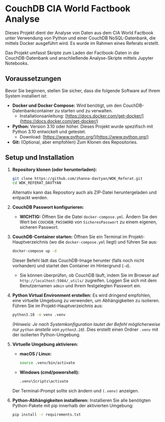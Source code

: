 # CouchDB CIA World Factbook Analyse 

Dieses Projekt dient der Analyse von Daten aus dem CIA World Factbook unter Verwendung von Python und einer CouchDB NoSQL-Datenbank, die mittels Docker ausgeführt wird. Es wurde im Rahmen eines Referats erstellt.

Das Projekt umfasst Skripte zum Laden der Factbook-Daten in die CouchDB-Datenbank und anschließende Analyse-Skripte mittels Jupyter Notebooks.

## Voraussetzungen

Bevor Sie beginnen, stellen Sie sicher, dass die folgende Software auf Ihrem System installiert ist:

* **Docker und Docker Compose:** Wird benötigt, um den CouchDB-Datenbankcontainer zu starten und zu verwalten.
    * Installationsanleitung: [https://docs.docker.com/get-docker/](https://docs.docker.com/get-docker/)
* **Python:** Version 3.10 oder höher. Dieses Projekt wurde spezifisch mit Python 3.10 entwickelt und getestet.
    * Download: [https://www.python.org/](https://www.python.org/)
* **Git:** (Optional, aber empfohlen) Zum Klonen des Repositories.

## Setup und Installation

1.  **Repository klonen (oder herunterladen):**
    ```bash
    git clone https://github.com/zhanna-davtyan/WDK_Referat.git
    cd WDK_REFERAT_DAVTYAN
    ```
    Alternativ kann das Repository auch als ZIP-Datei heruntergeladen und entpackt werden.

2.  **CouchDB Passwort konfigurieren:**
    * **WICHTIG:** Öffnen Sie die Datei `docker-compose.yml`. Ändern Sie den Wert bei `COUCHDB_PASSWORD` von `SicheresPasswort` zu einem eigenen, sicheren Passwort.
    

3.  **CouchDB-Container starten:**
    Öffnen Sie ein Terminal im Projekt-Hauptverzeichnis (wo die `docker-compose.yml` liegt) und führen Sie aus:
    ```bash
    docker-compose up -d
    ```
    Dieser Befehl lädt das CouchDB-Image herunter (falls noch nicht vorhanden) und startet den Container im Hintergrund (`-d`).
    * Sie können überprüfen, ob CouchDB läuft, indem Sie im Browser auf `http://localhost:5984/_utils/` zugreifen. Loggen Sie sich mit dem Benutzernamen `admin` und Ihrem festgelegten Passwort ein.

4.  **Python Virtual Environment erstellen:**
    Es wird dringend empfohlen, eine virtuelle Umgebung zu verwenden, um Abhängigkeiten zu isolieren. Führen Sie im Projekt-Hauptverzeichnis aus:
    ```bash
    python3.10 -m venv .venv
    ```
    *(Hinweis: Je nach Systemkonfiguration lautet der Befehl möglicherweise nur `python` anstelle von `python3.10`)*.
    Dies erstellt einen Ordner `.venv` mit der isolierten Python-Umgebung.

5.  **Virtuelle Umgebung aktivieren:**
    * **macOS / Linux:**
        ```bash
        source .venv/bin/activate
        ```
    * **Windows (cmd/powershell):**
        ```bash
        .venv\Scripts\activate
        ```
    Der Terminal-Prompt sollte sich ändern und `(.venv)` anzeigen.

6.  **Python-Abhängigkeiten installieren:**
    Installieren Sie alle benötigten Python-Pakete mit pip innerhalb der aktivierten Umgebung:
    ```bash
    pip install -r requirements.txt
    ```

